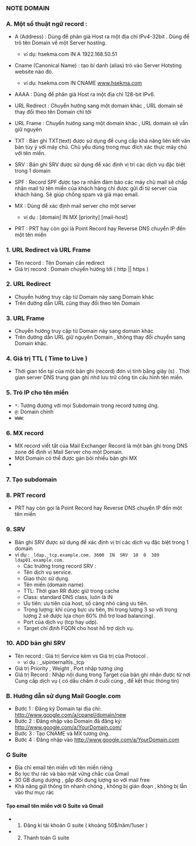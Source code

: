 ### NOTE DOMAIN

### A. Một số thuật ngữ record :
- A (Address) : Dùng để phân giả Host ra một địa chỉ IPv4-32bit . Dùng để trỏ tên Domain về một Server hosting.
	- ví dụ: hsekma.com IN A 1922.168.50.51
- Cname (Canonical Name) : tạo bí danh (alias) trỏ vào Server Hotsting website nào đó. 
	- ví dụ: hsekma.com IN CNAME www.hsekma.com

- AAAA : Dùng để phân giả Host ra một địa chỉ 128-bit IPv6.
- URL Redirect : Chuyển hướng sang một domain khác , URL domain sẽ thay đổi theo tên Domain chỉ tới
- URL Frame : Chuyển hướng sang một domain khác , URL domain sẽ vẫn giữ nguyên 
- TXT : Bản ghi TXT(text) được sử dụng để cung cấp khả năng liên kết văn bản tùy ý với máy chủ. Chủ yếu dùng trong mục đích xác thực máy chủ với tên miền.
- SRV : Bản ghi SRV được sử dụng để xác định vị trí các dịch vụ đặc biệt trong 1 domain
- SPF : Record SPF được tạo ra nhầm đảm bảo các máy chủ mail sẽ chấp nhận mail từ tên miền của khách hàng chỉ được gửi đi từ server của khách hàng. Sẽ giúp chống spam và giả mạo email.
- MX : Dùng để xác định mail server cho một server
	 
	- ví dụ : [domain] IN MX [priority] [mail-host]
- PRT : PRT hay còn gọi là Point Record hay Reverse DNS chuyển IP đến một tên miền




### 1. URL Redirect và URL Frame
- Tên record : Tên Domain cần redirect
- Giá trị record : Domain chuyển hướng tới ( http || https )

### 2. URL Redirect 
- Chuyển hướng truy cập từ Domain này sang Domain khác
- Trên đường dẫn URL cũng thay đổi theo tên Domain

### 3. URL Frame
- Chuyển hướng truy cập từ Domain này sang domain khác
- Trên đường dẫn URL giữ nguyên Domain , không thay đổi chuyển sang Domain khác.

### 4. Giá trị TTL ( Time to Live )
- Thời gian tồn tại của một bản ghi (record) đơn vị tính bằng giây (s) . Thời gian server DNS trung gian ghi nhớ
lưu trữ công tin cấu hình tên miền.



### 5. Trỏ IP cho tên miền

-  ` * `: Tương đương với mọi Subdomain trong record tương ứng.
- ` @ `: Domain chính
- ` WWW `:

### 6. MX record

- MX record viết tắt của Mail Exchanger Record là một bản ghi trong DNS zone để định vị Mail Server cho một Domain.
- Một Domain có thể được gán bỏi nhiều bản ghi MX 
- 

### 7. Tạo subdomain
### 8. PRT record
- PRT hay còn gọi là Point Record hay Reverse DNS chuyển IP đến một tên miền

### 9. SRV
- Bản ghi SRV được sử dụng để xác định vị trí các dịch vụ đặc biệt trong 1 domain
- ví dụ : ` _ldap._tcp.example.com. 3600  IN  SRV  10  0  389  ldap01.example.com. `
	- Các trường trong record SRV :
	- Tên dịch vụ service.
	- Giao thức sử dụng.
	- Tên miền (domain name).
	- TTL: Thời gian RR được giữ trong cache
	- Class: standard DNS class, luôn là IN
	- Ưu tiên: ưu tiên của host, số càng nhỏ càng ưu tiên.
	- Trọng lượng: khi cùng bực ưu tiên, thì trọng lượng 3 so với trọng lượng 2 sẽ được lựa chọn 60% (hỗ trợ load balancing).
	- Port của dịch vụ (tcp hay udp).
	- Target chỉ định FQDN cho host hỗ trợ dịch vụ.

### 10. ADD bản ghi SRV
- Tên record : Giá trị Service kèm vs Giá trị của Protocol . 
	- ví dụ : _sipinternaltls._tcp
- Giá trị Priority , Weight , Port nhập tương ứng
- Giá trị Record : Nhập nội dung trong Target của bản ghi nhận được từ nơi Cung cấp dịch vụ ( có dấu chấm ở cuối cùng , để kết thúc thông tin)

### B. Hướng dẫn sử dụng Mail Google.com
- Bước 1 : Đăng ký Domain tại địa chỉ: http://www.google.com/a/cpanel/domain/new
- Bước 2 : Đăng nhập vào Domain đã đăng ký: http://www.google.com/a/YourDomain.com/
- Bước 3 : Tạo CNAME và MX tương ứng.
- Bước 4 : Đăng nhập vào http://www.google.com/a/YourDomain.com


### G Suite

- Địa chỉ email tên miền với tên miền riêng
- Bọ lọc thư rác và bảo mật vững chắc của Gmail
- 30 GB dung dượng , gấp đôi dung lượng so với mail free
- Khả năng gửi thông tin nhanh chóng , không bị gián đoạn , không bị lẫn vào thư mục rác

#### Tạo email tên miền với G Suite và Gmail 

- 1. Đăng kí tài khoản G suite ( khoảng 50$/năm/1user )
- 2. Thanh toán G suite










